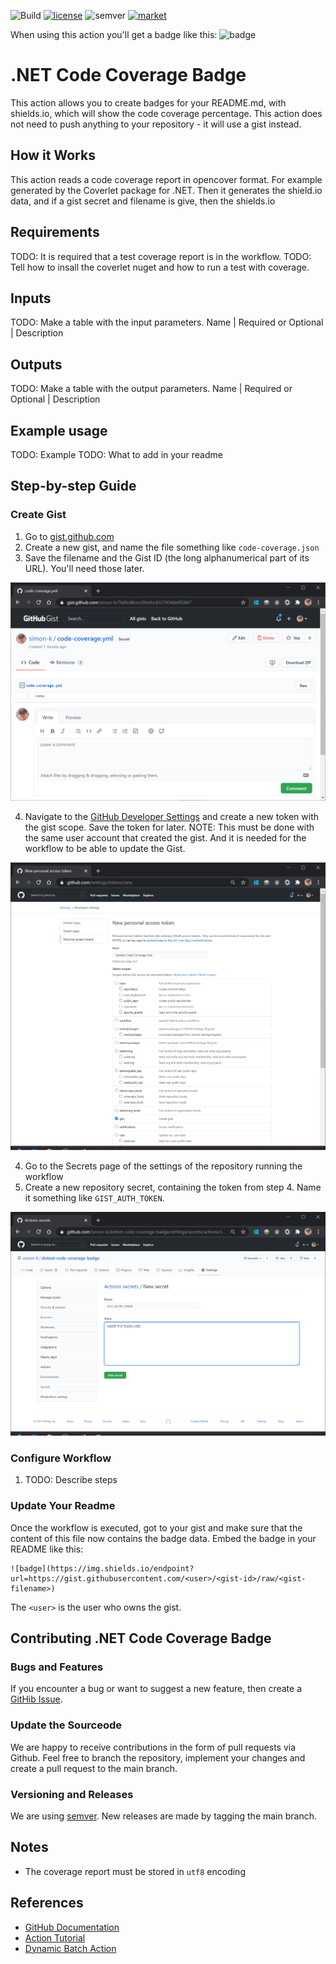 ![Build](https://github.com/simon-k/dotnet-code-coverage-badge/workflows/CI/badge.svg?branch=main)
[![license](https://img.shields.io/badge/License-MIT-purple.svg)](LICENSE)
![semver](https://img.shields.io/badge/semver-2.0.0-blue)
[![market](https://img.shields.io/badge/Get_it-on_the_Marketplace-informational.svg)](https://github.com/marketplace/actions/dotnet-code-coverage-badge)

When using this action you'll get a badge like this:
![badge](https://img.shields.io/endpoint?url=https://gist.githubusercontent.com/simon-k/7b6fcd8cecf36e9cc83276540e9f2867/raw/code-coverage.json)

# .NET Code Coverage Badge
This action allows you to create badges for your README.md, with shields.io, which will show the code coverage percentage. This action does not need to push anything to your repository - it will use a gist instead. 

## How it Works
This action reads a code coverage report in opencover format. For example generated by the Coverlet package for .NET. Then it generates the shield.io data, and if 
a gist secret and filename is give, then the shields.io 

## Requirements
TODO: It is required that a test coverage report is in the workflow. 
TODO: Tell how to insall the coverlet nuget and how to run a test with coverage. 

## Inputs
TODO: Make a table with the input parameters. Name | Required or Optional | Description

## Outputs

TODO: Make a table with the output parameters. Name | Required or Optional | Description

## Example usage
TODO: Example
TODO: What to add in your readme

## Step-by-step Guide
### Create Gist
1. Go to [gist.github.com](https://gist.github.com/)
2. Create a new gist, and name the file something like ```code-coverage.json```
3. Save the filename and the Gist ID (the long alphanumerical part of its URL). You'll need those later.

![Gist File](/documentation/gist-step-1.png)

4. Navigate to the [GitHub Developer Settings](https://github.com/settings/tokens) and create a new token with the gist scope. Save the token for later. NOTE: This must be done with the same user account that created the gist. And it is needed for the workflow to be able to update the Gist.

![Gist Token](/documentation/gist-step-2.png)

4. Go to the Secrets page of the settings of the repository running the workflow
5. Create a new repository secret, containing the token from step 4. Name it something like ```GIST_AUTH_TOKEN```.

![Repo Secret](/documentation/gist-step-3.png)

### Configure Workflow
1. TODO: Describe steps

### Update Your Readme
Once the workflow is executed, got to your gist and make sure that the content of this file now contains the badge data.
Embed the badge in your README like this:

```
![badge](https://img.shields.io/endpoint?url=https://gist.githubusercontent.com/<user>/<gist-id>/raw/<gist-filename>)
```

The ```<user>``` is the user who owns the gist.


## Contributing .NET Code Coverage Badge
### Bugs and Features
If you encounter a bug or want to suggest a new feature, then create a [GitHib Issue](https://github.com/simon-k/dotnet-code-coverage-badge/issues).

### Update the Sourceode
We are happy to receive contributions in the form of pull requests via Github. Feel free to branch the repository, implement your changes and create a pull request to the main branch.

### Versioning and Releases
We are using [semver](https://semver.org/). 
New releases are made by tagging the main branch.

## Notes
* The coverage report must be stored in ```utf8``` encoding

## References
* [GitHub Documentation](https://docs.github.com/en/actions/creating-actions/creating-a-javascript-action)
* [Action Tutorial](https://medium.com/better-programming/4-steps-to-creating-a-custom-github-action-d67c4cf0445a)
* [Dynamic Batch Action](https://github.com/Schneegans/dynamic-badges-action)
